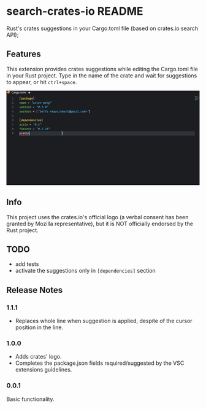 # search-crates-io README

Rust's crates suggestions in your Cargo.toml file (based on crates.io search API);

## Features

This extension provides crates suggestions while editing the Cargo.toml file in your Rust project.
Type in the name of the crate and wait for suggestions to appear, or hit `ctrl+space`.

![suggestions](images/suggestions.gif)

## Info
This project uses the crates.io's official logo (a verbal consent has been granted by Mozilla representative), but it is NOT officially endorsed by the Rust project.

## TODO
- add tests
- activate the suggestions only in `[dependencies]` section

## Release Notes

### 1.1.1

- Replaces whole line when suggestion is applied, despite of the cursor position in the line.
### 1.0.0

- Adds crates' logo.
- Completes the package.json fields required/suggested by the VSC extensions guidelines.

### 0.0.1

Basic functionality.
